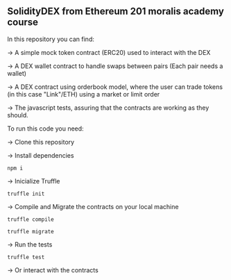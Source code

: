 ## SolidityDEX from Ethereum 201 moralis academy course

In this repository you can find:


-> A simple mock token contract (ERC20) used to interact with the DEX

-> A DEX wallet contract to handle swaps between pairs (Each pair needs a wallet)

-> A DEX contract using orderbook model, where the user can trade tokens (in this case "Link"/ETH) using a market or limit order

-> The javascript tests, assuring that the contracts are working as they should.


To run this code you need:

-> Clone this repository

-> Install dependencies

``` npm i ```

-> Inicialize Truffle

``` truffle init ```

-> Compile and Migrate the contracts on your local machine

``` truffle compile ```

``` truffle migrate ```

-> Run the tests

``` truffle test ```

-> Or interact with the contracts
